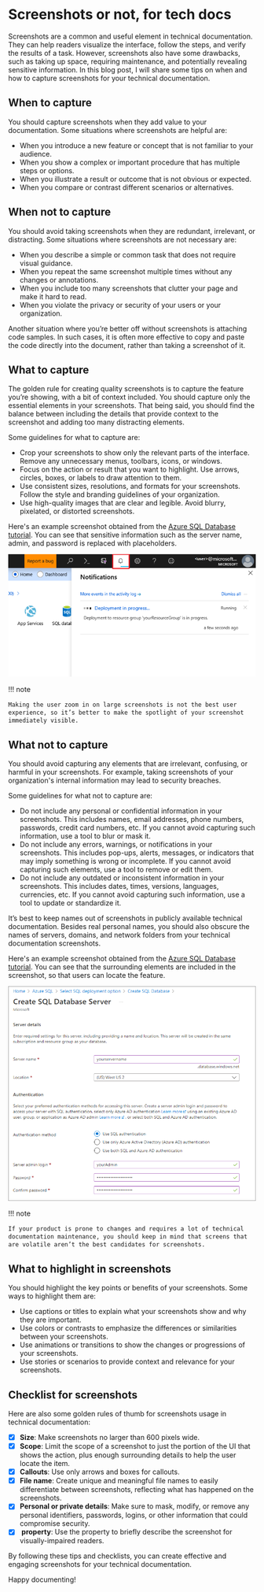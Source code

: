 # Screenshots or not, for tech docs

Screenshots are a common and useful element in technical documentation. They can help readers visualize the interface, follow the steps, and verify the results of a task. However, screenshots also have some drawbacks, such as taking up space, requiring maintenance, and potentially revealing sensitive information. In this blog post, I will share some tips on when and how to capture screenshots for your technical documentation.

## When to capture

You should capture screenshots when they add value to your documentation. Some situations where screenshots are helpful are:

- When you introduce a new feature or concept that is not familiar to your audience.
- When you show a complex or important procedure that has multiple steps or options.
- When you illustrate a result or outcome that is not obvious or expected.
- When you compare or contrast different scenarios or alternatives.

## When not to capture

You should avoid taking screenshots when they are redundant, irrelevant, or distracting. Some situations where screenshots are not necessary are:

- When you describe a simple or common task that does not require visual guidance.
- When you repeat the same screenshot multiple times without any changes or annotations.
- When you include too many screenshots that clutter your page and make it hard to read.
- When you violate the privacy or security of your users or your organization.

Another situation where you’re better off without screenshots is attaching code samples. In such cases, it is often more effective to copy and paste the code directly into the document, rather than taking a screenshot of it.

## What to capture

The golden rule for creating quality screenshots is to capture the feature you’re showing, with a bit of context included. You should capture only the essential elements in your screenshots. That being said, you should find the balance between including the details that provide context to the screenshot and adding too many distracting elements.

Some guidelines for what to capture are:

- Crop your screenshots to show only the relevant parts of the interface. Remove any unnecessary menus, toolbars, icons, or windows.
- Focus on the action or result that you want to highlight. Use arrows, circles, boxes, or labels to draw attention to them.
- Use consistent sizes, resolutions, and formats for your screenshots. Follow the style and branding guidelines of your organization.
- Use high-quality images that are clear and legible. Avoid blurry, pixelated, or distorted screenshots.

Here's an example screenshot obtained from the [Azure SQL Database tutorial](https://learn.microsoft.com/en-us/azure/azure-sql/database/design-first-database-tutorial?view=azuresql). You can see that sensitive information such as the server name, admin, and password is replaced with placeholders.

![include-context](./img/include-context.png)

!!! note

    Making the user zoom in on large screenshots is not the best user experience, so it’s better to make the spotlight of your screenshot immediately visible.

## What not to capture

You should avoid capturing any elements that are irrelevant, confusing, or harmful in your screenshots. For example, taking screenshots of your organization's internal information may lead to security breaches.

Some guidelines for what not to capture are:

- Do not include any personal or confidential information in your screenshots. This includes names, email addresses, phone numbers, passwords, credit card numbers, etc. If you cannot avoid capturing such information, use a tool to blur or mask it.
- Do not include any errors, warnings, or notifications in your screenshots. This includes pop-ups, alerts, messages, or indicators that may imply something is wrong or incomplete. If you cannot avoid capturing such elements, use a tool to remove or edit them.
- Do not include any outdated or inconsistent information in your screenshots. This includes dates, times, versions, languages, currencies, etc. If you cannot avoid capturing such information, use a tool to update or standardize it.

It’s best to keep names out of screenshots in publicly available technical documentation. Besides real personal names, you should also obscure the names of servers, domains, and network folders from your technical documentation screenshots.

Here's an example screenshot obtained from the [Azure SQL Database tutorial](https://learn.microsoft.com/en-us/azure/azure-sql/database/design-first-database-tutorial?view=azuresql). You can see that the surrounding elements are included in the screenshot, so that users can locate the feature.

![obscure-sensitive-info](./img/create-database-server-s1.png)

!!! note

    If your product is prone to changes and requires a lot of technical documentation maintenance, you should keep in mind that screens that are volatile aren’t the best candidates for screenshots.

## What to highlight in screenshots

You should highlight the key points or benefits of your screenshots. Some ways to highlight them are:

- Use captions or titles to explain what your screenshots show and why they are important.
- Use colors or contrasts to emphasize the differences or similarities between your screenshots.
- Use animations or transitions to show the changes or progressions of your screenshots.
- Use stories or scenarios to provide context and relevance for your screenshots.

## Checklist for screenshots

Here are also some golden rules of thumb for screenshots usage in technical documentation:

- [x] **Size**: Make screenshots no larger than 600 pixels wide.
- [x] **Scope**: Limit the scope of a screenshot to just the portion of the UI that shows the action, plus enough surrounding details to help the user locate the item.
- [x] **Callouts**: Use only arrows and boxes for callouts.
- [x] **File name**: Create unique and meaningful file names to easily differentiate between screenshots, reflecting what has happened on the screenshots.
- [x] **Personal or private details**: Make sure to mask, modify, or remove any personal identifiers, passwords, logins, or other information that could compromise security.
- [x] **<alt> property**: Use the **<alt>** property to briefly describe the screenshot for visually-impaired readers.

<!-- Before you take a screenshot, ask yourself these questions:

- Is this screenshot necessary?
- Is this screenshot clear and accurate?
- Is this screenshot consistent and professional?
- Is this screenshot relevant and helpful?

After you take a screenshot, ask yourself these questions:

- Does this screenshot match the text and tone of my documentation?
- Does this screenshot comply with the privacy and security policies of my organization?
- Does this screenshot enhance the user experience and learning outcomes of my documentation? -->

By following these tips and checklists, you can create effective and engaging screenshots for your technical documentation.

Happy documenting!
